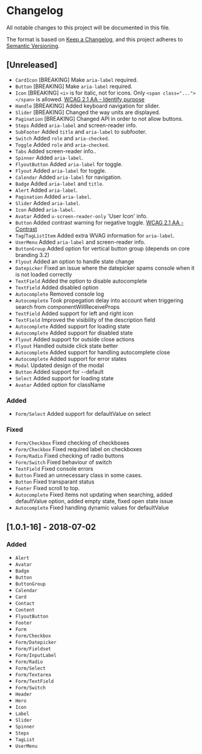 # Changelog
All notable changes to this project will be documented in this file.

The format is based on [Keep a Changelog](http://keepachangelog.com/),
and this project adheres to [Semantic Versioning](https://semver.org/).

## [Unreleased]

- `CardIcon` [BREAKING] Make `aria-label` required.
- `Button` [BREAKING] Make `aria-label` required.
- `Icon` [BREAKING] `<i>` is for italic, not for icons. Only `<span class="..."></span>` is allowed. [WCAG 2.1 AA - Identify purpose](https://www.w3.org/TR/WCAG21/#identify-purpose)
- `Handle` [BREAKING] Added keyboard navigation for slider.
- `Slider` [BREAKING] Changed the way units are displayed.
- `Pagination` [BREAKING] Changed API in order to not allow buttons.
- `Steps` Added `aria-label` and screen-reader info.
- `SubFooter` Added `title` and `aria-label` to subfooter.
- `Switch` Added `role` and `aria-checked`.
- `Toggle` Added `role` and `aria-checked`.
- `Tabs` Added screen-reader info..
- `Spinner` Added `aria-label`.
- `FlyoutButton` Added `aria-label` for toggle.
- `Flyout` Added `aria-label` for toggle.
- `Calendar` Added `aria-label` for navigation.
- `Badge` Added `aria-label` and `title`.
- `Alert` Added `aria-label`.
- `Pagination` Added `aria-label`.
- `Slider` Added `aria-label`.
- `Icon` Added `aria-label`.
- `Avatar` Added `u-screen-reader-only` 'User Icon' info.
- `Button` Added contrast warning for negative toggle. [WCAG 2.1 AA - Contrast](https://www.w3.org/TR/WCAG21/#contrast-minimum)
- `Tag`/`TagListItem` Added extra WVAG information for `aria-label`.
- `UserMenu` Added `aria-label` and screen-reader info.
- `ButtonGroup` Added option for vertical button group (depends on core branding 3.2)
- `Flyout` Added an option to handle state change
- `Datepicker` Fixed an issue where the datepicker spams console when it is not loaded correctly
- `TextField` Added the option to disable autocomplete
- `TextField` Added disabled option
- `Autocomplete` Removed console log
- `Autocomplete` Took propegation delay into account when triggering search from componentWillReceiveProps
- `TextField` Added support for left and right icon
- `TextField` Improved the visibility of the description field
- `Autocomplete` Added support for loading state
- `Autocomplete` Added support for disabled state
- `Flyout` Added support for outside close actions
- `Flyout` Handled outside click state better
- `Autocomplete` Added support for handling autocomplete close
- `Autocomplete` Added support for error states
- `Modal` Updated design of the modal
- `Button` Added support for --default
- `Select` Added support for loading state
- `Avatar` Added option for className

### Added
- `Form/Select` Added support for defaultValue on select

### Fixed
- `Form/Checkbox` Fixed checking of checkboxes
- `Form/Checkbox` Fixed required label on checkboxes
- `Form/Radio` Fixed checking of radio buttons
- `Form/Switch` Fixed behaviour of switch
- `TextField` Fixed console errors
- `Button` Fixed an unnecessary class in some cases.
- `Button` Fixed transparant status
- `Footer` Fixed scroll to top.
- `Autocomplete` Fixed items not updating when searching, added defaultValue option, added empty state, fixed open state issue
- `Autocomplete` Fixed handling dynamic values for defaultValue


## [1.0.1-16] - 2018-07-02
### Added
- `Alert`
- `Avatar`
- `Badge`
- `Button`
- `ButtonGroup`
- `Calendar`
- `Card`
- `Contact`
- `Content`
- `FlyoutButton`
- `Footer`
- `Form`
- `Form/Checkbox`
- `Form/Datepicker`
- `Form/Fieldset`
- `Form/InputLabel`
- `Form/Radio`
- `Form/Select`
- `Form/Textarea`
- `Form/TextField`
- `Form/Switch`
- `Header`
- `Hero`
- `Icon`
- `Label`
- `Slider`
- `Spinner`
- `Steps`
- `TagList`
- `UserMenu`
